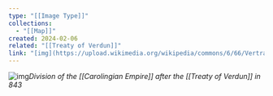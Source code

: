 ```yaml
---
type: "[[Image Type]]"
collections:
  - "[[Map]]"
created: 2024-02-06
related: "[[Treaty of Verdun]]"
link: "[img](https://upload.wikimedia.org/wikipedia/commons/6/66/Vertrag_von_Verdun_en.svg)"
---
```

![img](https://upload.wikimedia.org/wikipedia/commons/6/66/Vertrag_von_Verdun_en.svg)*Division of the [[Carolingian Empire]] after the [[Treaty of Verdun]] in 843*